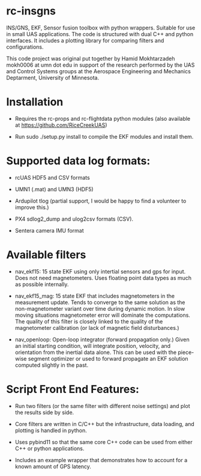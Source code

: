 # rc-insgns

INS/GNS, EKF, Sensor fusion toolbox with python wrappers.  Suitable
for use in small UAS applications.  The code is structured with dual
C++ and python interfaces.  It includes a plotting library for
comparing filters and configurations.

This code project was original put together by Hamid Mokhtarzadeh
mokh0006 at umn dot edu in support of the research performed by the
UAS and Control Systems groups at the Aerospace Engineering and
Mechanics Deptarment, University of Minnesota.

# Installation

* Requires the rc-props and rc-flightdata python modules (also available
  at https://github.com/RiceCreekUAS)

* Run sudo ./setup.py install to compile the EKF modules and install them.

# Supported data log formats:

* rcUAS HDF5 and CSV formats

* UMN1 (.mat) and UMN3 (HDF5)

* Ardupilot tlog (partial support, I would be happy to find a
  volunteer to improve this.)

* PX4 sdlog2_dump and ulog2csv formats (CSV).

* Sentera camera IMU format

# Available filters

* nav_ekf15: 15 state EKF using only intertial sensors and gps for
  input.  Does not need magnetometers.  Uses floating point data types
  as much as possible internally.

* nav_ekf15_mag: 15 state EKF that includes magnetometers in the
  measurement update.  Tends to converge to the same solution as the
  non-magnetometer variant over time during dynamic motion.  In slow
  moving situations magnetometer error will dominate the computations.
  The quality of this filter is closely linked to the quality of the
  magnetometer calibration (or lack of magnetic field disturbances.)

* nav_openloop: Open-loop integrator (forward propagation only.)
  Given an initial starting condition, will integrate position,
  velocity, and orientation from the inertial data alone.  This can be
  used with the piece-wise segment optimizer or used to forward
  propagate an EKF solution computed slightly in the past.

# Script Front End Features:

* Run two filters (or the same filter with different noise settings)
  and plot the results side by side.

* Core filters are written in C/C++ but the infrastructure, data
  loading, and plotting is handled in python.

* Uses pybind11 so that the same core C++ code can be used from either
  C++ or python applications.

* Includes an example wrapper that demonstrates how to account for a
  known amount of GPS latency.
